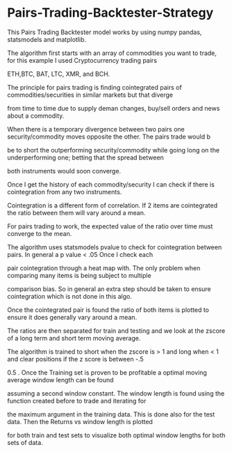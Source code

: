 # Pairs-Trading-Backtester-Strategy

This Pairs Trading Backtester model works by using numpy pandas, statsmodels and matplotlib.

The algorithm first starts with an array of commodities you want to trade, for this example I used Cryptocurrency trading pairs

ETH,BTC, BAT, LTC, XMR, and BCH. 

The principle for pairs trading is finding cointegrated pairs of commodities/securities in similar markets but that diverge 

from time to time due to supply deman changes, buy/sell orders and news about a commodity. 

When there is a temporary divergence between two pairs one security/commodity moves opposite the other. The pairs trade would b

be to short the outperforming security/commodity  while going long on the underperforming  one; betting that the spread between

both instruments would soon converge.


Once I get the history of each commodity/security I can check if there is cointegration from any two instruments.

Cointegration is a different form of correlation. If 2 items are cointegrated the ratio between them will vary around a mean.

For pairs trading to work, the expected value of the ratio over time must converge to the mean. 


The algorithm uses statsmodels pvalue to check for cointegration between pairs. In general a p value < .05  Once I check each 

pair cointegration through a heat map with. The only problem when comparing many items is being subject to multiple 

comparison bias. So in general an extra step should be taken to ensure cointegration which is not done in this algo.


Once the cointegrated pair is found the ratio of both items is plotted to ensure it does generally vary around a mean.

The ratios are then separated for train and testing and we look at the zscore of a long term and short term moving average.

The algorithm is trained to short when the zscore is > 1 and long when < 1 and clear positions if the z score is between -.5 

0.5 . Once the Training set is proven to be profitable a optimal moving average window length can be found 

assuming a second window constant. The window length is found using the function created before to trade and iterating for 

the maximum argument in the training data. This is done also for the test data. Then the Returns vs window length is plotted

for  both train and test sets to visualize both optimal window lengths for both sets of data.
